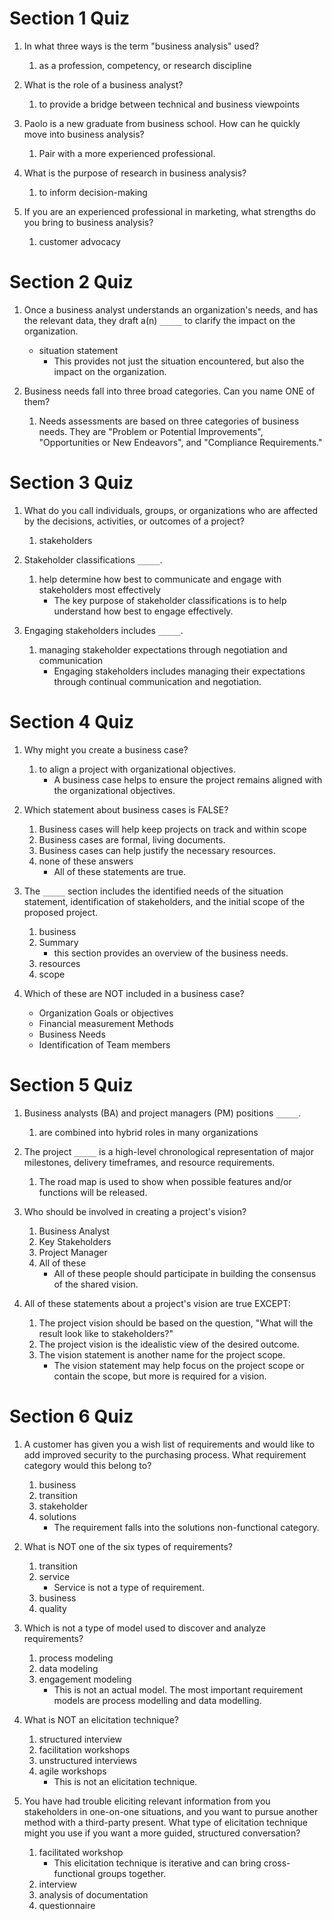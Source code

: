 
# Section 1 Quiz

1. In what three ways is the term "business analysis" used?
	1. as a profession, competency, or research discipline

2. What is the role of a business analyst?
	1. to provide a bridge between technical and business viewpoints

4. Paolo is a new graduate from business school. How can he quickly move into business analysis?
	1. Pair with a more experienced professional.

5. What is the purpose of research in business analysis?
	1. to inform decision-making

6. If you are an experienced professional in marketing, what strengths do you bring to business analysis?
	1. customer advocacy

# Section 2 Quiz

1. Once a business analyst understands an organization's needs, and has the relevant data, they draft a(n) `_____` to clarify the impact on the organization.
	- situation statement
		- This provides not just the situation encountered, but also the impact on the organization.

2. Business needs fall into three broad categories. Can you name ONE of them?
	1. Needs assessments are based on three categories of business needs. They are "Problem or Potential Improvements", "Opportunities or New Endeavors", and "Compliance Requirements."

# Section 3 Quiz

1. What do you call individuals, groups, or organizations who are affected by the decisions, activities, or outcomes of a project?
	1. stakeholders


3. Stakeholder classifications `_____`.
	1. help determine how best to communicate and engage with stakeholders most effectively
		- The key purpose of stakeholder classifications is to help understand how best to engage effectively.

5. Engaging stakeholders includes `_____`.
	1. managing stakeholder expectations through negotiation and communication
		- Engaging stakeholders includes managing their expectations through continual communication and negotiation.

# Section 4 Quiz

1. Why might you create a business case?
	1. to align a project with organizational objectives.
		- A business case helps to ensure the project remains aligned with the organizational objectives.

2. Which statement about business cases is FALSE?
	1. Business cases will help keep projects on track and within scope
	2. Business cases are formal, living documents.
	3. Business cases can help justify the necessary resources.
	4. none of these answers
		- All of these statements are true.

4. The `_____` section includes the identified needs of the situation statement, identification of stakeholders, and the initial scope of the proposed project.
	1. business
	2. Summary
		- this section provides an overview of the business needs.
	3. resources
	4. scope

6. Which of these are NOT included in a business case?
	- Organization Goals or objectives
	- Financial measurement Methods
	- Business Needs
	- Identification of Team members

# Section 5 Quiz

1. Business analysts (BA) and project managers (PM) positions `_____`.
	1. are combined into hybrid roles in many organizations

2. The project `_____` is a high-level chronological representation of major milestones, delivery timeframes, and resource requirements.
	1. The road map is used to show when possible features and/or functions will be released.

3. Who should be involved in creating a project's vision?
	1. Business Analyst
	2. Key Stakeholders
	3. Project Manager
	4. All of these
		- All of these people should participate in building the consensus of the shared vision.

4. All of these statements about a project's vision are true EXCEPT:
	1. The project vision should be based on the question, "What will the result look like to stakeholders?"
	2. The project vision is the idealistic view of the desired outcome.
	3. The vision statement is another name for the project scope.
		- The vision statement may help focus on the project scope or contain the scope, but more is required for a vision.

# Section 6 Quiz

1. A customer has given you a wish list of requirements and would like to add improved security to the purchasing process. What requirement category would this belong to?
	1. business
	2. transition
	3. stakeholder
	4. solutions
		- The requirement falls into the solutions non-functional category.

2. What is NOT one of the six types of requirements?
	1. transition
	2. service
		- Service is not a type of requirement.
	3. business
	4. quality

3. Which is not a type of model used to discover and analyze requirements?
	1. process modeling
	2. data modeling
	3. engagement modeling
		- This is not an actual model. The most important requirement models are process modelling and data modelling.

4. What is NOT an elicitation technique?
	1. structured interview
	2. facilitation workshops
	3. unstructured interviews
	4. agile workshops
		- This is not an elicitation technique.

5. You have had trouble eliciting relevant information from you stakeholders in one-on-one situations, and you want to pursue another method with a third-party present. What type of elicitation technique might you use if you want a more guided, structured conversation?
	1. facilitated workshop
		- This elicitation technique is iterative and can bring cross-functional groups together.
	2. interview
	3. analysis of documentation
	4. questionnaire